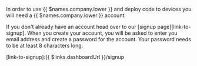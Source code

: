 In order to use {{ $names.company.lower }} and deploy code to devices you will need a {{ $names.company.lower }} account.

If you don't already have an account head over to our [signup page][link-to-signup]. When you create your account, you will be asked to enter you email address and create a password for the account. Your password needs to be at least 8 characters long.

[link-to-signup]:{{ $links.dashboardUrl }}/signup

